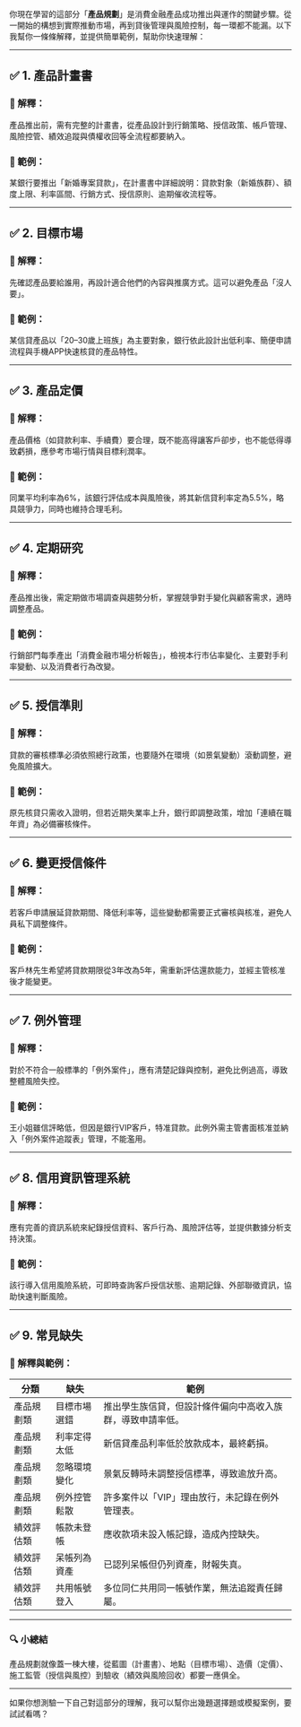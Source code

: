 你現在學習的這部分「**產品規劃**」是消費金融產品成功推出與運作的關鍵步驟。從一開始的構想到實際推動市場，再到貸後管理與風險控制，每一環都不能漏。以下我幫你一條條解釋，並提供簡單範例，幫助你快速理解：

---

## ✅ 1. 產品計畫書  
### 📘 解釋：  
產品推出前，需有完整的計畫書，從產品設計到行銷策略、授信政策、帳戶管理、風險控管、績效追蹤與債權收回等全流程都要納入。

### 📌 範例：  
某銀行要推出「新婚專案貸款」，在計畫書中詳細說明：貸款對象（新婚族群）、額度上限、利率區間、行銷方式、授信原則、逾期催收流程等。

---

## ✅ 2. 目標市場  
### 📘 解釋：  
先確認產品要給誰用，再設計適合他們的內容與推廣方式。這可以避免產品「沒人要」。

### 📌 範例：  
某信貸產品以「20–30歲上班族」為主要對象，銀行依此設計出低利率、簡便申請流程與手機APP快速核貸的產品特性。

---

## ✅ 3. 產品定價  
### 📘 解釋：  
產品價格（如貸款利率、手續費）要合理，既不能高得讓客戶卻步，也不能低得導致虧損，應參考市場行情與目標利潤率。

### 📌 範例：  
同業平均利率為6%，該銀行評估成本與風險後，將其新信貸利率定為5.5%，略具競爭力，同時也維持合理毛利。

---

## ✅ 4. 定期研究  
### 📘 解釋：  
產品推出後，需定期做市場調查與趨勢分析，掌握競爭對手變化與顧客需求，適時調整產品。

### 📌 範例：  
行銷部門每季產出「消費金融市場分析報告」，檢視本行市佔率變化、主要對手利率變動、以及消費者行為改變。

---

## ✅ 5. 授信準則  
### 📘 解釋：  
貸款的審核標準必須依照總行政策，也要隨外在環境（如景氣變動）滾動調整，避免風險擴大。

### 📌 範例：  
原先核貸只需收入證明，但若近期失業率上升，銀行即調整政策，增加「連續在職年資」為必備審核條件。

---

## ✅ 6. 變更授信條件  
### 📘 解釋：  
若客戶申請展延貸款期間、降低利率等，這些變動都需要正式審核與核准，避免人員私下調整條件。

### 📌 範例：  
客戶林先生希望將貸款期限從3年改為5年，需重新評估還款能力，並經主管核准後才能變更。

---

## ✅ 7. 例外管理  
### 📘 解釋：  
對於不符合一般標準的「例外案件」，應有清楚記錄與控制，避免比例過高，導致整體風險失控。

### 📌 範例：  
王小姐雖信評略低，但因是銀行VIP客戶，特准貸款。此例外需主管書面核准並納入「例外案件追蹤表」管理，不能濫用。

---

## ✅ 8. 信用資訊管理系統  
### 📘 解釋：  
應有完善的資訊系統來紀錄授信資料、客戶行為、風險評估等，並提供數據分析支持決策。

### 📌 範例：  
該行導入信用風險系統，可即時查詢客戶授信狀態、逾期記錄、外部聯徵資訊，協助快速判斷風險。

---

## ✅ 9. 常見缺失  
### 📘 解釋與範例：  

| 分類 | 缺失 | 範例 |
|------|------|------|
| 產品規劃類 | 目標市場選錯 | 推出學生族信貸，但設計條件偏向中高收入族群，導致申請率低。 |
| 產品規劃類 | 利率定得太低 | 新信貸產品利率低於放款成本，最終虧損。 |
| 產品規劃類 | 忽略環境變化 | 景氣反轉時未調整授信標準，導致逾放升高。 |
| 產品規劃類 | 例外控管鬆散 | 許多案件以「VIP」理由放行，未記錄在例外管理表。 |
| 績效評估類 | 帳款未登帳 | 應收款項未設入帳記錄，造成內控缺失。 |
| 績效評估類 | 呆帳列為資產 | 已認列呆帳但仍列資產，財報失真。 |
| 績效評估類 | 共用帳號登入 | 多位同仁共用同一帳號作業，無法追蹤責任歸屬。 |

---

### 🔍 小總結

產品規劃就像蓋一棟大樓，從藍圖（計畫書）、地點（目標市場）、造價（定價）、施工監管（授信與風控）到驗收（績效與風險回收）都要一應俱全。

---

如果你想測驗一下自己對這部分的理解，我可以幫你出幾題選擇題或模擬案例，要試試看嗎？